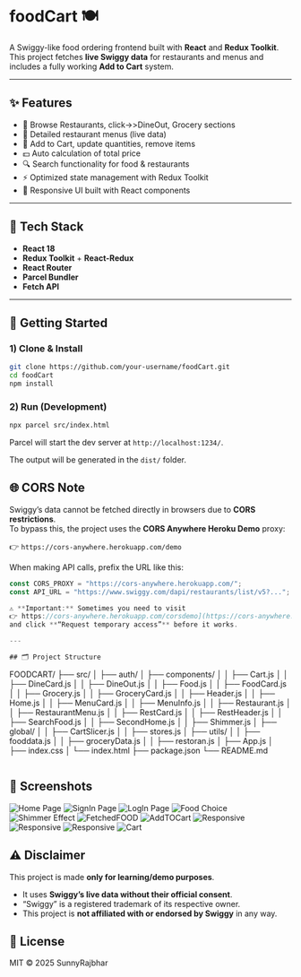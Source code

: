# foodCart 🍽️

A Swiggy-like food ordering frontend built with **React** and **Redux Toolkit**.  
This project fetches **live Swiggy data** for restaurants and menus and includes a fully working **Add to Cart** system.

---

## ✨ Features

- 🍴 Browse Restaurants, click->>DineOut, Grocery sections
- 📄 Detailed restaurant menus (live data)
- 🛒 Add to Cart, update quantities, remove items
- 💵 Auto calculation of total price
- 🔍 Search functionality for food & restaurants
- ⚡ Optimized state management with Redux Toolkit
- 🎨 Responsive UI built with React components

---

## 🧰 Tech Stack

- **React 18**
- **Redux Toolkit** + **React-Redux**
- **React Router**
- **Parcel Bundler**
- **Fetch API**

---

## 🚀 Getting Started

### 1) Clone & Install

```bash
git clone https://github.com/your-username/foodCart.git
cd foodCart
npm install
```

### 2) Run (Development)

```bash
npx parcel src/index.html
```

Parcel will start the dev server at `http://localhost:1234/`.

The output will be generated in the `dist/` folder.

## 🌐 CORS Note

Swiggy’s data cannot be fetched directly in browsers due to **CORS restrictions**.  
To bypass this, the project uses the **CORS Anywhere Heroku Demo** proxy:

👉 `https://cors-anywhere.herokuapp.com/demo`

When making API calls, prefix the URL like this:

```js
const CORS_PROXY = "https://cors-anywhere.herokuapp.com/";
const API_URL = "https://www.swiggy.com/dapi/restaurants/list/v5?...";

⚠️ **Important:** Sometimes you need to visit
👉 https://cors-anywhere.herokuapp.com/corsdemo](https://cors-anywhere.herokuapp.com/corsdemo)
and click **“Request temporary access”** before it works.

---

## 🗂️ Project Structure
```

FOODCART/
├── src/
│ ├── auth/
│ ├── components/
│ │ ├── Cart.js
│ │ ├── DineCard.js
│ │ ├── DineOut.js
│ │ ├── Food.js
│ │ ├── FoodCard.js
│ │ ├── Grocery.js
│ │ ├── GroceryCard.js
│ │ ├── Header.js
│ │ ├── Home.js
│ │ ├── MenuCard.js
│ │ ├── MenuInfo.js
│ │ ├── Restaurant.js
│ │ ├── RestaurantMenu.js
│ │ ├── RestCard.js
│ │ ├── RestHeader.js
│ │ ├── SearchFood.js
│ │ ├── SecondHome.js
│ │ ├── Shimmer.js
│ ├── global/
│ │ ├── CartSlicer.js
│ │ ├── stores.js
│ ├── utils/
│ │ ├── fooddata.js
│ │ ├── groceryData.js
│ │ ├── restoran.js
│ ├── App.js
│ ├── index.css
│ └── index.html
├── package.json
└── README.md

```

```

## 📸 Screenshots

![Home Page](<images/Screenshot%20(136).png>)
![SignIn Page](<images/Screenshot%20(180).png>)
![LogIn Page](<images/Screenshot%20(182).png>)
![Food Choice](<images/Screenshot%20(137).png>)
![Shimmer Effect](<images/Screenshot%20(138).png>)
![FetchedFOOD](<images/Screenshot%20(175).png>)
![AddTOCart](<images/Screenshot%20(177).png>)
![Responsive](<images/Screenshot%20(183).png>)
![Responsive](<images/Screenshot%20(184).png>)
![Responsive](<images/Screenshot%20(185).png>)
![Cart](<images/Screenshot%20(178).png>)

## ⚠️ Disclaimer

This project is made **only for learning/demo purposes**.

- It uses **Swiggy’s live data without their official consent**.
- “Swiggy” is a registered trademark of its respective owner.
- This project is **not affiliated with or endorsed by Swiggy** in any way.

## 📜 License

MIT © 2025 SunnyRajbhar

